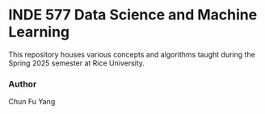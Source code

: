 # INDE 577 Data Science and Machine Learning 

This repository houses various concepts and algorithms taught during the Spring 2025 semester at Rice University.



### Author
Chun Fu Yang